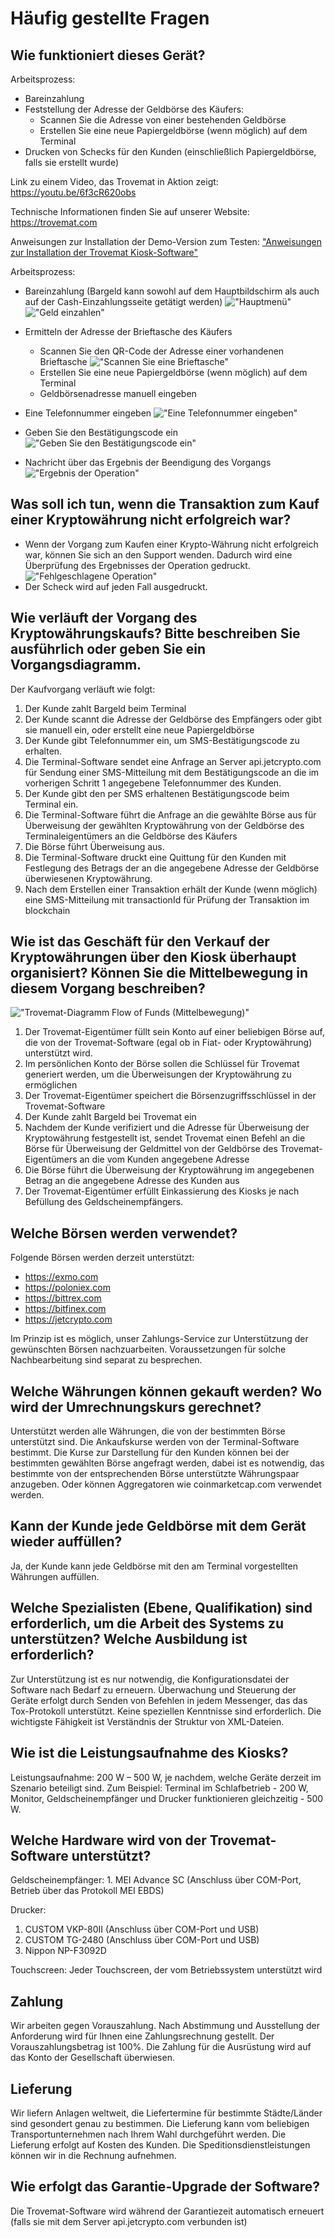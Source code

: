 # Häufig gestellte Fragen

## Wie funktioniert dieses Gerät?
       
Arbeitsprozess: 
- Bareinzahlung 
- Feststellung der Adresse der Geldbörse des Käufers:
    - Scannen Sie die Adresse von einer bestehenden Geldbörse 
    - Erstellen Sie eine neue Papiergeldbörse (wenn möglich) auf dem Terminal
- Drucken von Schecks für den Kunden (einschließlich Papiergeldbörse, falls sie erstellt wurde)

Link zu einem Video, das Trovemat in Aktion zeigt: https://youtu.be/6f3cR620obs

Technische Informationen finden Sie auf unserer Website: https://trovemat.com

Anweisungen zur Installation der Demo-Version zum Testen: ["Anweisungen zur Installation der Trovemat Kiosk-Software"](https://github.com/trovemat/docs/blob/master/Kiosk/de/Install%20[de].md)

Arbeitsprozess:
- Bareinzahlung (Bargeld kann sowohl auf dem Hauptbildschirm als auch auf der Cash-Einzahlungsseite getätigt werden)
!["Hauptmenü"](https://github.com/trovemat/docs/blob/master/Kiosk/de/img/1.png)
!["Geld einzahlen"](https://github.com/trovemat/docs/blob/master/Kiosk/de/img/2.png)
- Ermitteln der Adresse der Brieftasche des Käufers

  - Scannen Sie den QR-Code der Adresse einer vorhandenen Brieftasche
!["Scannen Sie eine Brieftasche"](https://github.com/trovemat/docs/blob/master/Kiosk/de/img/3.png)
  - Erstellen Sie eine neue Papiergeldbörse (wenn möglich) auf dem Terminal
  - Geldbörsenadresse manuell eingeben
  
 - Eine Telefonnummer eingeben
 !["Eine Telefonnummer eingeben"](https://github.com/trovemat/docs/blob/master/Kiosk/de/img/4.png)
 - Geben Sie den Bestätigungscode ein
 !["Geben Sie den Bestätigungscode ein"](https://github.com/trovemat/docs/blob/master/Kiosk/de/img/5.png)
 - Nachricht über das Ergebnis der Beendigung des Vorgangs
 !["Ergebnis der Operation"](https://github.com/trovemat/docs/blob/master/Kiosk/de/img/6.png)
 
 ## Was soll ich tun, wenn die Transaktion zum Kauf einer Kryptowährung nicht erfolgreich war?
 
 - Wenn der Vorgang zum Kaufen einer Krypto-Währung nicht erfolgreich war, können Sie sich an den Support wenden. Dadurch wird eine Überprüfung des Ergebnisses der Operation gedruckt.
 !["Fehlgeschlagene Operation"](https://github.com/trovemat/docs/blob/master/Kiosk/de/img/7.png)
 - Der Scheck wird auf jeden Fall ausgedruckt.

## Wie verläuft der Vorgang des Kryptowährungskaufs? Bitte beschreiben Sie ausführlich oder geben Sie ein Vorgangsdiagramm.

Der Kaufvorgang verläuft wie folgt: 
1. Der Kunde zahlt Bargeld beim Terminal 
1. Der Kunde scannt die Adresse der Geldbörse des Empfängers oder gibt sie manuell ein, oder erstellt eine neue Papiergeldbörse 
1. Der Kunde gibt Telefonnummer ein, um SMS-Bestätigungscode zu erhalten. 
1. Die Terminal-Software sendet eine Anfrage an Server api.jetcrypto.com für Sendung einer SMS-Mitteilung mit dem Bestätigungscode an die im vorherigen Schritt 1 angegebene Telefonnummer des Kunden. 
1. Der Kunde gibt den per SMS erhaltenen Bestätigungscode beim Terminal ein. 
1. Die Terminal-Software führt die Anfrage an die gewählte Börse aus für Überweisung der gewählten Kryptowährung von der Geldbörse des Terminaleigentümers an die Geldbörse des Käufers 
1. Die Börse führt Überweisung aus. 
1. Die Terminal-Software druckt eine Quittung für den Kunden mit Festlegung des Betrags der an die angegebene Adresse der Geldbörse überwiesenen Kryptowährung. 
1. Nach dem Erstellen einer Transaktion erhält der Kunde (wenn möglich) eine SMS-Mitteilung mit transactionId für Prüfung der Transaktion im blockchain

## Wie ist das Geschäft für den Verkauf der Kryptowährungen über den Kiosk überhaupt organisiert? Können Sie die Mittelbewegung in diesem Vorgang beschreiben?

!["Trovemat-Diagramm Flow of Funds (Mittelbewegung)"](https://github.com/trovemat/docs/blob/master/Kiosk/ru/img/Trovemat%20flow%20of%20funds.png)

1. Der Trovemat-Eigentümer füllt sein Konto auf einer beliebigen Börse auf, die von der Trovemat-Software (egal ob in Fiat- oder Kryptowährung) unterstützt wird.
1. Im persönlichen Konto der Börse sollen die Schlüssel für Trovemat generiert werden, um die Überweisungen der Kryptowährung zu ermöglichen
1. Der Trovemat-Eigentümer speichert die Börsenzugriffsschlüssel in der Trovemat-Software
1. Der Kunde zahlt Bargeld bei Trovemat ein
1. Nachdem der Kunde verifiziert und die Adresse für Überweisung der Kryptowährung festgestellt ist, sendet Trovemat einen Befehl an die Börse für Überweisung der Geldmittel von der Geldbörse des Trovemat-Eigentümers an die vom Kunden angegebene Adresse
1. Die Börse führt die Überweisung der Kryptowährung im angegebenen Betrag an die angegebene Adresse des Kunden aus
1. Der Trovemat-Eigentümer erfüllt Einkassierung des Kiosks je nach Befüllung des Geldscheinempfängers.

## Welche Börsen werden verwendet?
    
Folgende Börsen werden derzeit unterstützt: 
- https://exmo.com 
- https://poloniex.com 
- https://bittrex.com 
- https://bitfinex.com 
- https://jetcrypto.com

Im Prinzip ist es möglich, unser Zahlungs-Service zur Unterstützung der gewünschten Börsen nachzuarbeiten. Voraussetzungen für solche Nachbearbeitung sind separat zu besprechen.

## Welche Währungen können gekauft werden? Wo wird der Umrechnungskurs gerechnet?
    
Unterstützt werden alle Währungen, die von der bestimmten Börse unterstützt sind. Die Ankaufskurse werden von der Terminal-Software bestimmt. Die Kurse zur Darstellung für den Kunden können bei der bestimmten gewählten Börse angefragt werden, dabei ist es notwendig, das bestimmte von der entsprechenden Börse unterstützte Währungspaar anzugeben. Oder können Aggregatoren wie coinmarketcap.com verwendet werden.

## Kann der Kunde jede Geldbörse mit dem Gerät wieder auffüllen? 

Ja, der Kunde kann jede Geldbörse mit den am Terminal vorgestellten Währungen auffüllen.

## Welche Spezialisten (Ebene, Qualifikation) sind erforderlich, um die Arbeit des Systems zu unterstützen? Welche Ausbildung ist erforderlich?
    
Zur Unterstützung ist es nur notwendig, die Konfigurationsdatei der Software nach Bedarf zu erneuern. Überwachung und Steuerung der Geräte erfolgt durch Senden von Befehlen in jedem Messenger, das das Tox-Protokoll unterstützt. Keine speziellen Kenntnisse sind erforderlich. Die wichtigste Fähigkeit ist Verständnis der Struktur von XML-Dateien.

## Wie ist die Leistungsaufnahme des Kiosks?
    
Leistungsaufnahme: 200 W – 500 W, je nachdem, welche Geräte derzeit im Szenario beteiligt sind. Zum Beispiel: Terminal im Schlafbetrieb - 200 W, Monitor, Geldscheinempfänger und Drucker funktionieren gleichzeitig - 500 W.

## Welche Hardware wird von der Trovemat-Software unterstützt?
    
Geldscheinempfänger: 1. MEI Advance SC (Anschluss über COM-Port, Betrieb über das Protokoll MEI EBDS)

Drucker: 
1. CUSTOM VKP-80II (Anschluss über COM-Port und USB) 
1. CUSTOM TG-2480 (Anschluss über COM-Port und USB) 
1. Nippon NP-F3092D

Touchscreen: Jeder Touchscreen, der vom Betriebssystem unterstützt wird

## Zahlung
    
Wir arbeiten gegen Vorauszahlung. Nach Abstimmung und Ausstellung der Anforderung wird für Ihnen eine Zahlungsrechnung gestellt. Der Vorauszahlungsbetrag ist 100%. Die Zahlung für die Ausrüstung wird auf das Konto der Gesellschaft überwiesen.

## Lieferung
    
Wir liefern Anlagen weltweit, die Liefertermine für bestimmte Städte/Länder sind gesondert genau zu bestimmen. Die Lieferung kann vom beliebigen Transportunternehmen nach Ihrem Wahl durchgeführt werden. Die Lieferung erfolgt auf Kosten des Kunden. Die Speditionsdienstleistungen können wir in die Rechnung aufnehmen.

## Wie erfolgt das Garantie-Upgrade der Software?
    
Die Trovemat-Software wird während der Garantiezeit automatisch erneuert (falls sie mit dem Server api.jetcrypto.com verbunden ist)
